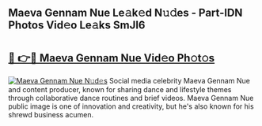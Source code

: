 ## Maeva Gennam Nue Le𝚊k𝚎d N𝚞𝚍es - Part-lDN Photos Vid𝚎o Le𝚊ks SmJI6

# <h2><a href="http://fb8ljp.evod.top/?m=Maeva+Gennam+Nue">🔗 👉🔴 Maeva Gennam Nue Vid𝚎o Ph𝚘t𝚘s</a></h2>

[![Maeva Gennam Nue N𝚞d𝚎s](https://i.imgur.com/8V9OHl7.gif)](http://fb8ljp.evod.top/?m=Maeva+Gennam+Nue)
Social media celebrity Maeva Gennam Nue and content producer, known for sharing dance and lifestyle themes through collaborative dance routines and brief videos. Maeva Gennam Nue public image is one of innovation and creativity, but he's also known for his shrewd business acumen. 
